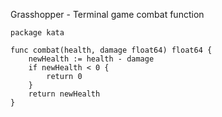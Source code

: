 Grasshopper - Terminal game combat function

    package kata
    
    func combat(health, damage float64) float64 {
        newHealth := health - damage
        if newHealth < 0 {
            return 0
        }
        return newHealth
    }
